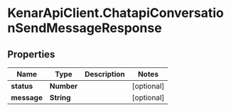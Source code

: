 # KenarApiClient.ChatapiConversationSendMessageResponse

## Properties

Name | Type | Description | Notes
------------ | ------------- | ------------- | -------------
**status** | **Number** |  | [optional] 
**message** | **String** |  | [optional] 


